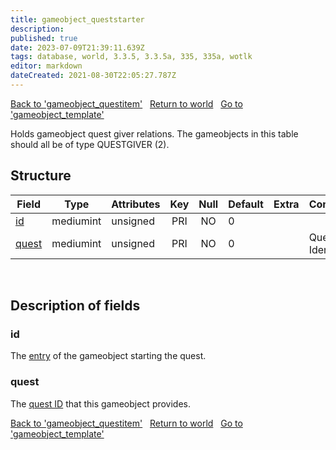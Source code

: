 ```yaml
---
title: gameobject_queststarter
description: 
published: true
date: 2023-07-09T21:39:11.639Z
tags: database, world, 3.3.5, 3.3.5a, 335, 335a, wotlk
editor: markdown
dateCreated: 2021-08-30T22:05:27.787Z
---
```


<a href="https://trinitycore.info/en/database/335/world/gameobject_questitem" class="mt-5 v-btn v-btn--depressed v-btn--flat v-btn--outlined theme--light v-size--default darkblue--text text--lighten-3"><span class="v-btn__content"><i aria-hidden="true" class="v-icon notranslate v-icon--left mdi mdi-arrow-left theme--light"></i><span>Back to 'gameobject_questitem'</span></span></a>&nbsp;&nbsp;&nbsp;<a href="https://trinitycore.info/en/database/335/world/home" class="mt-5 v-btn v-btn--depressed v-btn--flat v-btn--outlined theme--light v-size--default darkblue--text text--lighten-3"><span class="v-btn__content"><i aria-hidden="true" class="v-icon notranslate v-icon--left mdi mdi-home-outline theme--light"></i><span>Return to world</span></span></a>&nbsp;&nbsp;&nbsp;<a href="https://trinitycore.info/en/database/335/world/gameobject_template" class="mt-5 v-btn v-btn--depressed v-btn--flat v-btn--outlined theme--light v-size--default darkblue--text text--lighten-3"><span class="v-btn__content"><span>Go to 'gameobject_template'</span><i aria-hidden="true" class="v-icon notranslate v-icon--right mdi mdi-arrow-right theme--light"></i></span></a>

Holds gameobject quest giver relations. The gameobjects in this table should all be of type QUESTGIVER (2).

## Structure

| Field | Type | Attributes | Key | Null | Default | Extra | Comment |
| --- | --- | --- | :---: | :---: | --- | --- | --- |
| [id](#id-alt) | mediumint | unsigned | PRI | NO | 0 |  |  |
| [quest](#quest) | mediumint | unsigned | PRI | NO | 0 |  | Quest Identifier |
&nbsp;
## Description of fields

### id <!-- {#id-alt} -->
The [entry](../world/gameobject_template#entry) of the gameobject starting the quest.
&nbsp;

### quest
The [quest ID](../world/quest_template#id) that this gameobject provides.
&nbsp;


<a href="https://trinitycore.info/en/database/335/world/gameobject_questitem" class="mt-5 v-btn v-btn--depressed v-btn--flat v-btn--outlined theme--light v-size--default darkblue--text text--lighten-3"><span class="v-btn__content"><i aria-hidden="true" class="v-icon notranslate v-icon--left mdi mdi-arrow-left theme--light"></i><span>Back to 'gameobject_questitem'</span></span></a>&nbsp;&nbsp;&nbsp;<a href="https://trinitycore.info/en/database/335/world/home" class="mt-5 v-btn v-btn--depressed v-btn--flat v-btn--outlined theme--light v-size--default darkblue--text text--lighten-3"><span class="v-btn__content"><i aria-hidden="true" class="v-icon notranslate v-icon--left mdi mdi-home-outline theme--light"></i><span>Return to world</span></span></a>&nbsp;&nbsp;&nbsp;<a href="https://trinitycore.info/en/database/335/world/gameobject_template" class="mt-5 v-btn v-btn--depressed v-btn--flat v-btn--outlined theme--light v-size--default darkblue--text text--lighten-3"><span class="v-btn__content"><span>Go to 'gameobject_template'</span><i aria-hidden="true" class="v-icon notranslate v-icon--right mdi mdi-arrow-right theme--light"></i></span></a>
